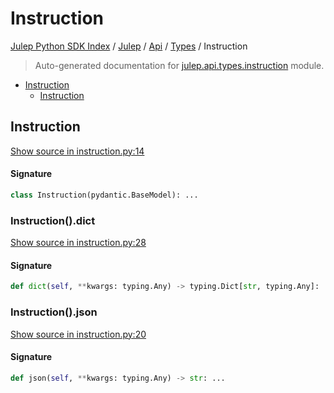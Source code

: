 # Instruction

[Julep Python SDK Index](../../../README.md#julep-python-sdk-index) / [Julep](../../index.md#julep) / [Api](../index.md#api) / [Types](./index.md#types) / Instruction

> Auto-generated documentation for [julep.api.types.instruction](../../../../../../../julep/api/types/instruction.py) module.

- [Instruction](#instruction)
  - [Instruction](#instruction-1)

## Instruction

[Show source in instruction.py:14](../../../../../../../julep/api/types/instruction.py#L14)

#### Signature

```python
class Instruction(pydantic.BaseModel): ...
```

### Instruction().dict

[Show source in instruction.py:28](../../../../../../../julep/api/types/instruction.py#L28)

#### Signature

```python
def dict(self, **kwargs: typing.Any) -> typing.Dict[str, typing.Any]: ...
```

### Instruction().json

[Show source in instruction.py:20](../../../../../../../julep/api/types/instruction.py#L20)

#### Signature

```python
def json(self, **kwargs: typing.Any) -> str: ...
```